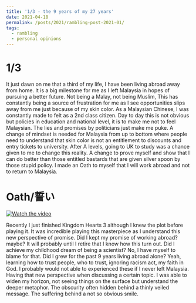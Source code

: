 ```yaml
---
title: '1/3 - the 9 years of my 27 years'
date: 2021-04-18
permalink: /posts/2021/rambling-post-2021-01/
tags:
  - rambling
  - personal opinions
---
```


1/3 
======
It just dawn on me that a third of my life, I have been living abroad away from home. It is a big milestone for me as I left Malaysia in hopes of pursuing a better future. Not being a Malay, not being Muslim, This has constantly being a source of frustration for me as I see opportunities slips away from me just because of my skin color. As a Malaysian Chinese, I was constantly made to felt as a 2nd class citizen. Day to day this is not obvious but policies in education and national level, it is to make me not to feel Malaysian. The lies and promises by politicians just make me puke. A change of mindset is needed for Malaysia from up to bottom where people need to understand that skin color is not an entitlement to discounts and entry tickets to university. After A levels, going to UK to study was a chance given to me to change this reality. A change to prove myself and show that I can do better than those entitled bastards that are given silver spoon by those stupid policy. I made an Oath to myself that I will work abroad and not to return to Malaysia.

Oath/誓い
=====

[![Watch the video](https://img.youtube.com/vi/Xpy3pGXg5CU/0.jpg)](https://youtu.be/Xpy3pGXg5CU)

Recently I just finished Kingdom Hearts 3 although I knew the plot before playing it. It was incredible playing this masterpiece as I understand this new perspective of promise. Did I kept my promise of working abroad? maybe? It will probably until I retire that I know how this turn out. Did I achieve my childhood dream of being a scientist? No, I have myself to blame for that. Did I grew for the past 9 years living abroad alone? Yeah, learning how to trust people, who to trust, ignoring racism act, my faith in God. I probably would not able to experienced these if I never left Malaysia. Having that new perspective when discussing a certain topic. I was able to widen my horizon, not seeing things on the surface but understand the deeper metaphor. The obscurity often hidden behind a thinly veiled message. The suffering behind a not so obvious smile.
